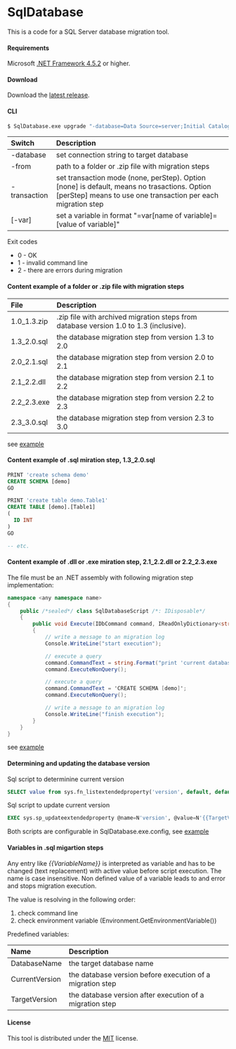 # SqlDatabase
This is a code for a SQL Server database migration tool.

#### Requirements

Microsoft [.NET Framework 4.5.2](https://www.microsoft.com/en-us/download/details.aspx?id=42642) or higher.

#### Download

Download the [latest release](https://github.com/max-ieremenko/SqlDatabase/releases).

#### CLI
```bash
$ SqlDatabase.exe upgrade "-database=Data Source=server;Initial Catalog=MyDatabase;Integrated Security=True" -from=c:\MyDatabase\upgrade -varVariable1=value1 -varVariable2=value2
```
|Switch|Description|
|:--|:----------|
|-database|set connection string to target database|
|-from|path to a folder or .zip file with migration steps|
|-transaction|set transaction mode (none, perStep). Option [none] is default, means no trasactions. Option [perStep] means to use one transaction per each migration step|
|[-var]|set a variable in format "=var[name of variable]=[value of variable]"|

Exit codes
* 0 - OK
* 1 - invalid command line
* 2 - there are errors during migration


#### Content example of a folder or .zip file with migration steps
|File|Description|
|:--|:----------|
|1.0_1.3.zip|.zip file with archived migration steps from database version 1.0 to 1.3 (inclusive).|
|1.3_2.0.sql|the database migration step from version 1.3 to 2.0|
|2.0_2.1.sql|the database migration step from version 2.0 to 2.1|
|2.1_2.2.dll|the database migration step from version 2.1 to 2.2|
|2.2_2.3.exe|the database migration step from version 2.2 to 2.3|
|2.3_3.0.sql|the database migration step from version 2.3 to 3.0|

see [example](Examples/MigrationStepsFolder/)


#### Content example of .sql miration step, 1.3_2.0.sql
```sql
PRINT 'create schema demo'
CREATE SCHEMA [demo]
GO

PRINT 'create table demo.Table1'
CREATE TABLE [demo].[Table1]
(
  ID INT
)
GO

-- etc.
```


#### Content example of .dll or .exe miration step, 2.1_2.2.dll or 2.2_2.3.exe
The file must be an .NET assembly with following migration step implementation:
```C#
namespace <any namespace name>
{
    public /*sealed*/ class SqlDatabaseScript /*: IDisposable*/
    {
        public void Execute(IDbCommand command, IReadOnlyDictionary<string, string> variables)
        {
            // write a message to an migration log
            Console.WriteLine("start execution");

            // execute a query
            command.CommandText = string.Format("print 'current database name is {0}'", variables["DatabaseName"]);
            command.ExecuteNonQuery();

            // execute a query
            command.CommandText = 'CREATE SCHEMA [demo]';
            command.ExecuteNonQuery();

            // write a message to an migration log
            Console.WriteLine("finish execution");
        }
    }
}
```
see [example](Examples/CSharpMirationStep/)


#### Determining and updating the database version
Sql script to determinine current version
```sql
SELECT value from sys.fn_listextendedproperty('version', default, default, default, default, default, default)
```
Sql script to update current version
```sql
EXEC sys.sp_updateextendedproperty @name=N'version', @value=N'{{TargetVersion}}'
```
Both scripts are configurable in SqlDatabase.exe.config, see [example](Examples/ConfigurationFile/)


#### Variables in .sql migartion steps
Any entry like *{{VariableName}}* is interpreted as variable and has to be changed (text replacement) with active value before script execution. The name is case insensitive.
Non defined value of a variable leads to and error and stops migration execution.

The value is resolving in the following order:
1. check command line
2. check environment variable (Environment.GetEnvironmentVariable())

Predefined variables:

|Name|Description|
|:--|:----------|
|DatabaseName|the target database name|
|CurrentVersion|the database version before execution of a migration step|
|TargetVersion|the database version after execution of a migration step|


#### License
This tool is distributed under the [MIT](LICENSE) license.

